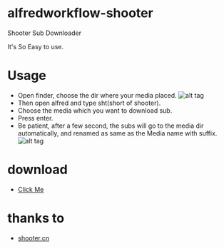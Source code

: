 alfredworkflow-shooter
======================

Shooter Sub Downloader

It's So Easy to use.

# Usage
* Open finder, choose the dir where your media placed.
![alt tag](http://ww4.sinaimg.cn/large/68bd1777gw1efm7mlvzutj20lg0cuq5d.jpg)
* Then open alfred and type sht(short of shooter).
* Choose the media which you want to download sub.
* Press enter.
* Be patient, after a few second, the subs will go to the media dir automatically, and renamed as same as the Media name with suffix.
![alt tag](http://ww4.sinaimg.cn/large/68bd1777gw1efm7rghw93j20lh0cu76g.jpg)

# download
* [Click Me](https://github.com/cuber/alfredworkflow-shooter/raw/master/release/alfredworkflow.Shooter.alfredworkflow)

# thanks to 
* [shooter.cn](https://docs.google.com/document/d/1ufdzy6jbornkXxsD-OGl3kgWa4P9WO5NZb6_QYZiGI0/preview)
